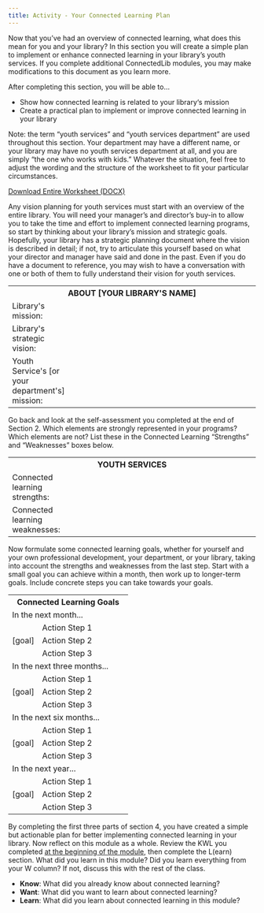 ```yaml
---
title: Activity - Your Connected Learning Plan
---
```


Now that you’ve had an overview of connected learning, what does this mean for you and your library? In this section you will create a simple plan to implement or enhance connected learning in your library’s youth services. If you complete additional ConnectedLib modules, you may make modifications to this document as you learn more. 

<div class="objectives">
<p class="box-title">After completing this section, you will be able to...</p>
<ul>
<li>Show how connected learning is related to your library‘s mission</li>
<li>Create a practical plan to implement or improve connected learning in your library</li>
</ul></div>

Note: the term “youth services” and “youth services department” are used throughout this section. Your department may have a different name, or your library may have no youth services department at all, and you are simply “the one who works with kids.” Whatever the situation, feel free to adjust the wording and the structure of the worksheet to fit your particular circumstances.

[Download Entire Worksheet (DOCX)](docs/Intro_CLPlan.docx)

Any vision planning for youth services must start with an overview of the entire library. You will need your manager’s and director’s buy-in to allow you to take the time and effort to implement connected learning programs, so start by thinking about your library’s mission and strategic goals. Hopefully, your library has a strategic planning document where the vision is described in detail; if not, try to articulate this yourself based on what your director and manager have said and done in the past. Even if you do have a document to reference, you may wish to have a conversation with one or both of them to fully understand their vision for youth services. 

<table class="worksheet">
<tr><th colspan="2" align="center">ABOUT [YOUR LIBRARY'S NAME]</th></tr>
<tr><td width="25%">Library's mission:</td><td width="75%">&nbsp;</td></tr>
<tr><td>Library's strategic vision:</td><td width="75%">&nbsp;</td></tr>
<tr><td>Youth Service's [or your department's] mission:</td><td width="75%">&nbsp;</td></tr>
</table>


Go back and look at the self-assessment you completed at the end of Section 2. Which elements are strongly represented in your programs? Which elements are not? List these in the Connected Learning “Strengths” and “Weaknesses” boxes below. 

<table class="worksheet">
	<tr><th colspan="2">YOUTH SERVICES</th></tr>
	<tr><td width="25%">Connected learning strengths:</td><td></td></tr>
	<tr><td>Connected learning weaknesses:</td><td></td></tr>
</table>



Now formulate some connected learning goals, whether for yourself and your own professional development, your department, or your library, taking into account the strengths and weaknesses from the last step. Start with a small goal you can achieve within a month, then work up to longer-term goals. Include concrete steps you can take towards your goals. 

<table class="worksheet" width="75%">
	<tr><th colspan="2">Connected Learning Goals</th></tr>
	<tr><td colspan="2">In the next month...</td></tr>
	<tr><td rowspan="3" width="25%">[goal]</td><td>Action Step 1</td></tr>
	<tr><td>Action Step 2</td></tr>
	<tr><td>Action Step 3</td></tr>
	<tr><td colspan="2">In the next three months...</td></tr>
	<tr><td rowspan="3" width="25%">[goal]</td><td>Action Step 1</td></tr>
	<tr><td>Action Step 2</td></tr>
	<tr><td>Action Step 3</td></tr>
	<tr><td colspan="2">In the next six months...</td></tr>
	<tr><td rowspan="3" width="25%">[goal]</td><td>Action Step 1</td></tr>
	<tr><td>Action Step 2</td></tr>
	<tr><td>Action Step 3</td></tr>
	<tr><td colspan="2">In the next year...</td></tr>
	<tr><td rowspan="3" width="25%">[goal]</td><td>Action Step 1</td></tr>
	<tr><td>Action Step 2</td></tr>
	<tr><td>Action Step 3</td></tr>
</table>


By completing the first three parts of section 4, you have created a simple but actionable plan for better implementing connected learning in your library. Now reflect on this module as a whole. Review the KWL you completed [at the beginning of the module](index.html), then complete the L(earn) section. What did you learn in this module? Did you learn everything from your W column? If not, discuss this with the rest of the class. 

- **Know**: What did you already know about connected learning? 
- **Want**: What did you want to learn about connected learning? 
- **Learn**: What did you learn about connected learning in this module?
